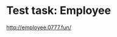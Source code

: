 <h1>Test task: Employee</h1>
<a href="http://employee.0777.fun/" target="_blank">http://employee.0777.fun/</a>
